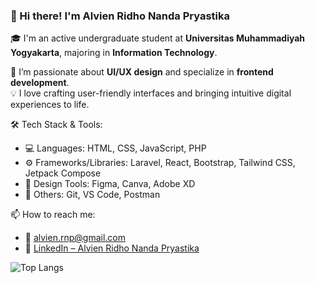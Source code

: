 ### 👋 Hi there! I'm Alvien Ridho Nanda Pryastika

🎓 I'm an active undergraduate student at **Universitas Muhammadiyah Yogyakarta**, majoring in **Information Technology**.

🎨 I’m passionate about **UI/UX design** and specialize in **frontend development**.  
💡 I love crafting user-friendly interfaces and bringing intuitive digital experiences to life.

🛠️ Tech Stack & Tools:
- 💻 Languages: HTML, CSS, JavaScript, PHP
- ⚙️ Frameworks/Libraries: Laravel, React, Bootstrap, Tailwind CSS, Jetpack Compose
- 🎨 Design Tools: Figma, Canva, Adobe XD
- 🔧 Others: Git, VS Code, Postman

📫 How to reach me:
- 📧 [alvien.rnp@gmail.com](mailto:alvien.rnp@gmail.com)
- 💼 [LinkedIn – Alvien Ridho Nanda Pryastika](https://www.linkedin.com/in/alvien-ridho-nanda-pryastika-9394a6263)


![Top Langs](https://github-readme-stats.vercel.app/api/top-langs/?username=alviennn&layout=compact&theme=radical)
